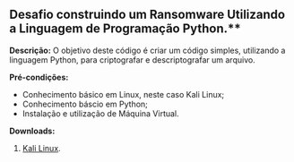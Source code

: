 ## Desafio construindo um Ransomware Utilizando a Linguagem de Programação Python.**

**Descrição:**
O objetivo deste código é criar um código simples, utilizando a linguagem Python, para criptografar e descriptografar um arquivo.

**Pré-condições:**
- Conhecimento básico em Linux, neste caso Kali Linux;
- Conhecimento báscio em Python;
- Instalação e utilização de Máquina Virtual.

**Downloads:**
1. [Kali Linux](https://www.kali.org/get-kali/#kali-platforms).
